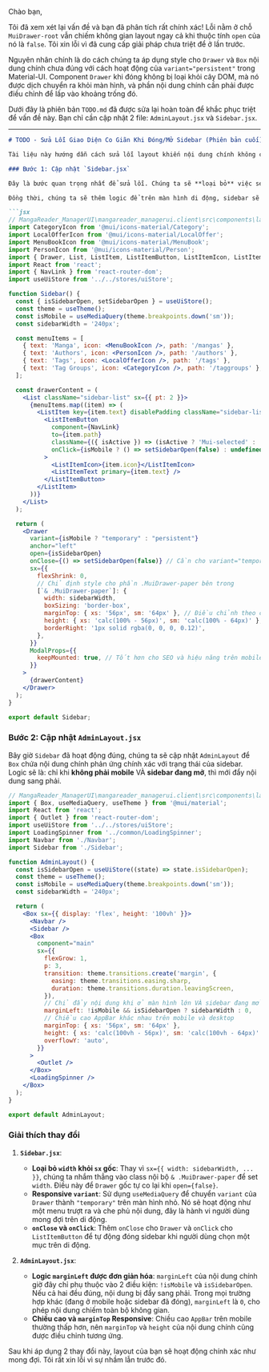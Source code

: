 Chào bạn,

Tôi đã xem xét lại vấn đề và bạn đã phân tích rất chính xác! Lỗi nằm ở chỗ `MuiDrawer-root` vẫn chiếm không gian layout ngay cả khi thuộc tính `open` của nó là `false`. Tôi xin lỗi vì đã cung cấp giải pháp chưa triệt để ở lần trước.

Nguyên nhân chính là do cách chúng ta áp dụng style cho `Drawer` và `Box` nội dung chính chưa đúng với cách hoạt động của `variant="persistent"` trong Material-UI. Component `Drawer` khi đóng không bị loại khỏi cây DOM, mà nó được dịch chuyển ra khỏi màn hình, và phần nội dung chính cần phải được điều chỉnh để lấp vào khoảng trống đó.

Dưới đây là phiên bản `TODO.md` đã được sửa lại hoàn toàn để khắc phục triệt để vấn đề này. Bạn chỉ cần cập nhật 2 file: `AdminLayout.jsx` và `Sidebar.jsx`.

---

```markdown
# TODO - Sửa Lỗi Giao Diện Co Giãn Khi Đóng/Mở Sidebar (Phiên bản cuối)

Tài liệu này hướng dẫn cách sửa lỗi layout khiến nội dung chính không co giãn đúng cách khi đóng/mở sidebar. Lỗi này xảy ra do `MuiDrawer-root` vẫn chiếm không gian layout khi bị ẩn.

### Bước 1: Cập nhật `Sidebar.jsx`

Đây là bước quan trọng nhất để sửa lỗi. Chúng ta sẽ **loại bỏ** việc set `width` cho thẻ `Drawer` gốc và chỉ áp dụng `width` cho phần "giấy" (`MuiDrawer-paper`) bên trong nó. Điều này cho phép MUI tự quản lý việc ẩn/hiện của component gốc.

Đồng thời, chúng ta sẽ thêm logic để trên màn hình di động, sidebar sẽ có `variant="temporary"` (trượt ra và che phủ), còn trên máy tính sẽ là `variant="persistent"` (đẩy nội dung).

```jsx
// MangaReader_ManagerUI\mangareader_managerui.client\src\components\layout\Sidebar.jsx
import CategoryIcon from '@mui/icons-material/Category';
import LocalOfferIcon from '@mui/icons-material/LocalOffer';
import MenuBookIcon from '@mui/icons-material/MenuBook';
import PersonIcon from '@mui/icons-material/Person';
import { Drawer, List, ListItem, ListItemButton, ListItemIcon, ListItemText, useMediaQuery, useTheme } from '@mui/material';
import React from 'react';
import { NavLink } from 'react-router-dom';
import useUiStore from '../../stores/uiStore';

function Sidebar() {
  const { isSidebarOpen, setSidebarOpen } = useUiStore();
  const theme = useTheme();
  const isMobile = useMediaQuery(theme.breakpoints.down('sm'));
  const sidebarWidth = '240px';

  const menuItems = [
    { text: 'Manga', icon: <MenuBookIcon />, path: '/mangas' },
    { text: 'Authors', icon: <PersonIcon />, path: '/authors' },
    { text: 'Tags', icon: <LocalOfferIcon />, path: '/tags' },
    { text: 'Tag Groups', icon: <CategoryIcon />, path: '/taggroups' },
  ];

  const drawerContent = (
    <List className="sidebar-list" sx={{ pt: 2 }}>
      {menuItems.map((item) => (
        <ListItem key={item.text} disablePadding className="sidebar-list-item">
          <ListItemButton
            component={NavLink}
            to={item.path}
            className={({ isActive }) => (isActive ? 'Mui-selected' : '')}
            onClick={isMobile ? () => setSidebarOpen(false) : undefined} // Đóng sidebar khi click trên mobile
          >
            <ListItemIcon>{item.icon}</ListItemIcon>
            <ListItemText primary={item.text} />
          </ListItemButton>
        </ListItem>
      ))}
    </List>
  );

  return (
    <Drawer
      variant={isMobile ? "temporary" : "persistent"}
      anchor="left"
      open={isSidebarOpen}
      onClose={() => setSidebarOpen(false)} // Cần cho variant="temporary"
      sx={{
        flexShrink: 0,
        // Chỉ định style cho phần .MuiDrawer-paper bên trong
        [`& .MuiDrawer-paper`]: {
          width: sidebarWidth,
          boxSizing: 'border-box',
          marginTop: { xs: '56px', sm: '64px' }, // Điều chỉnh theo chiều cao AppBar responsive
          height: { xs: 'calc(100% - 56px)', sm: 'calc(100% - 64px)' },
          borderRight: '1px solid rgba(0, 0, 0, 0.12)',
        },
      }}
      ModalProps={{
        keepMounted: true, // Tốt hơn cho SEO và hiệu năng trên mobile
      }}
    >
      {drawerContent}
    </Drawer>
  );
}

export default Sidebar;
```

### Bước 2: Cập nhật `AdminLayout.jsx`

Bây giờ `Sidebar` đã hoạt động đúng, chúng ta sẽ cập nhật `AdminLayout` để `Box` chứa nội dung chính phản ứng chính xác với trạng thái của sidebar. Logic sẽ là: chỉ khi **không phải mobile** VÀ **sidebar đang mở**, thì mới đẩy nội dung sang phải.

```jsx
// MangaReader_ManagerUI\mangareader_managerui.client\src\components\layout\AdminLayout.jsx
import { Box, useMediaQuery, useTheme } from '@mui/material';
import React from 'react';
import { Outlet } from 'react-router-dom';
import useUiStore from '../../stores/uiStore';
import LoadingSpinner from '../common/LoadingSpinner';
import Navbar from './Navbar';
import Sidebar from './Sidebar';

function AdminLayout() {
  const isSidebarOpen = useUiStore((state) => state.isSidebarOpen);
  const theme = useTheme();
  const isMobile = useMediaQuery(theme.breakpoints.down('sm'));
  const sidebarWidth = '240px';

  return (
    <Box sx={{ display: 'flex', height: '100vh' }}>
      <Navbar />
      <Sidebar />
      <Box
        component="main"
        sx={{
          flexGrow: 1,
          p: 3,
          transition: theme.transitions.create('margin', {
            easing: theme.transitions.easing.sharp,
            duration: theme.transitions.duration.leavingScreen,
          }),
          // Chỉ đẩy nội dung khi ở màn hình lớn VÀ sidebar đang mở
          marginLeft: !isMobile && isSidebarOpen ? sidebarWidth : 0,
          // Chiều cao AppBar khác nhau trên mobile và desktop
          marginTop: { xs: '56px', sm: '64px' }, 
          height: { xs: 'calc(100vh - 56px)', sm: 'calc(100vh - 64px)' },
          overflowY: 'auto',
        }}
      >
        <Outlet />
      </Box>
      <LoadingSpinner />
    </Box>
  );
}

export default AdminLayout;
```

### Giải thích thay đổi

1.  **`Sidebar.jsx`**:
    *   **Loại bỏ `width` khỏi `sx` gốc**: Thay vì `sx={{ width: sidebarWidth, ... }}`, chúng ta nhắm thẳng vào class nội bộ `& .MuiDrawer-paper` để set `width`. Điều này để `Drawer` gốc tự co lại khi `open={false}`.
    *   **Responsive `variant`**: Sử dụng `useMediaQuery` để chuyển `variant` của `Drawer` thành `"temporary"` trên màn hình nhỏ. Nó sẽ hoạt động như một menu trượt ra và che phủ nội dung, đây là hành vi người dùng mong đợi trên di động.
    *   **`onClose` và `onClick`**: Thêm `onClose` cho `Drawer` và `onClick` cho `ListItemButton` để tự động đóng sidebar khi người dùng chọn một mục trên di động.

2.  **`AdminLayout.jsx`**:
    *   **Logic `marginLeft` được đơn giản hóa**: `marginLeft` của nội dung chính giờ đây chỉ phụ thuộc vào 2 điều kiện: `!isMobile` và `isSidebarOpen`. Nếu cả hai đều đúng, nội dung bị đẩy sang phải. Trong mọi trường hợp khác (đang ở mobile hoặc sidebar đã đóng), `marginLeft` là `0`, cho phép nội dung chiếm toàn bộ không gian.
    *   **Chiều cao và `marginTop` Responsive**: Chiều cao `AppBar` trên mobile thường thấp hơn, nên `marginTop` và `height` của nội dung chính cũng được điều chỉnh tương ứng.

Sau khi áp dụng 2 thay đổi này, layout của bạn sẽ hoạt động chính xác như mong đợi. Tôi rất xin lỗi vì sự nhầm lẫn trước đó.